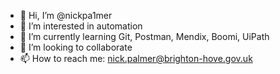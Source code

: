 - 👋 Hi, I’m @nickpa1mer
- 👀 I’m interested in automation
- 🌱 I’m currently learning Git, Postman, Mendix, Boomi, UiPath
- 💞️ I’m looking to collaborate
- 📫 How to reach me: nick.palmer@brighton-hove.gov.uk

<!---
nickpa1mer/nickpa1mer is a ✨ special ✨ repository because its `README.md` (this file) appears on your GitHub profile.
You can click the Preview link to take a look at your changes.
--->
